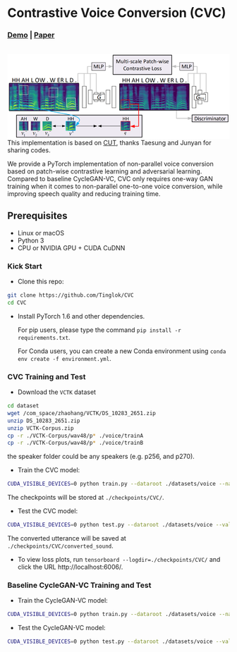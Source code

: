 

# Contrastive Voice Conversion (CVC)

###  [Demo](https://tinglok.netlify.app/files/cvc) |   [Paper](#)
<br>

<img src='figs/CVC.jpg' align="right" width=960>

<br><br><br>


This implementation is based on [CUT](https://github.com/taesungp/contrastive-unpaired-translation), thanks Taesung and Junyan for sharing codes.

We provide a PyTorch implementation of non-parallel voice conversion based on patch-wise contrastive learning and adversarial learning. Compared to baseline CycleGAN-VC, CVC only requires one-way GAN training when it comes to non-parallel one-to-one voice conversion, while improving speech quality and reducing training time. 

## Prerequisites
- Linux or macOS
- Python 3
- CPU or NVIDIA GPU + CUDA CuDNN

### Kick Start

- Clone this repo:
```bash
git clone https://github.com/Tinglok/CVC
cd CVC
```

- Install PyTorch 1.6 and other dependencies.

  For pip users, please type the command `pip install -r requirements.txt`.

  For Conda users,  you can create a new Conda environment using `conda env create -f environment.yml`.


### CVC Training and Test

- Download the `VCTK` dataset
```bash
cd dataset
wget /com_space/zhaohang/VCTK/DS_10283_2651.zip
unzip DS_10283_2651.zip
unzip VCTK-Corpus.zip
cp -r ./VCTK-Corpus/wav48/p* ./voice/trainA
cp -r ./VCTK-Corpus/wav48/p* ./voice/trainB
```
the speaker folder could be any speakers (e.g. p256, and p270).

- Train the CVC model:
```bash
CUDA_VISIBLE_DEVICES=0 python train.py --dataroot ./datasets/voice --name CVC
```
The checkpoints will be stored at `./checkpoints/CVC/`.

- Test the CVC model:
```bash
CUDA_VISIBLE_DEVICES=0 python test.py --dataroot ./datasets/voice --validation_A_dir ./datasets/voice/trainA --output_A_dir ./checkpoints/CVC/converted_sound
```

The converted utterance will be saved at `./checkpoints/CVC/converted_sound`.

- To view loss plots, run `tensorboard --logdir=./checkpoints/CVC/` and click the URL http://localhost:6006/.

### Baseline CycleGAN-VC Training and Test

- Train the CycleGAN-VC model:
```bash
CUDA_VISIBLE_DEVICES=0 python train.py --dataroot ./datasets/voice --name CycleGAN --model cycle_gan
```
- Test the CycleGAN-VC model:
```bash
CUDA_VISIBLE_DEVICES=0 python test.py --dataroot ./datasets/voice --validation_A_dir ./datasets/voice/trainA --output_A_dir ./checkpoints/CycleGAN/converted_sound --model cycle_gan
```
